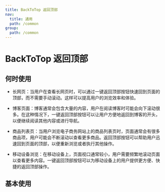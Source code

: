 ```yaml
---
title: BackToTop 返回顶部
nav:
  title: 通用
  path: /common
group:
  path: /common
---
```


# BackToTop 返回顶部



## 何时使用

- 长网页：当用户在查看长网页时，可以通过一键返回顶部按钮快速回到页面的顶部，而不需要手动滚动。这样可以提高用户的浏览效率和体验。

- 博客页面：博客通常会包含大量的内容，用户在阅读博客时可能会向下滚动很多。在这种情况下，一键返回顶部按钮可以让用户方便地返回到博客的开头，以便继续阅读其他内容或进行导航。

- 商品列表页：当用户浏览电子商务网站上的商品列表页时，页面通常会有很多商品项，用户可能会不断滚动以查看更多商品。返回顶部按钮可以帮助用户迅速回到页面的顶部，以便重新浏览或者执行其他操作。

- 移动设备浏览：在移动设备上，页面视口通常较小，用户需要频繁地滚动页面以查看更多内容。一键返回顶部按钮可以为移动设备上的用户提供更方便、快捷的返回顶部操作。

## 基本使用

<code src="./demos/index1.tsx"/>

<API/>
